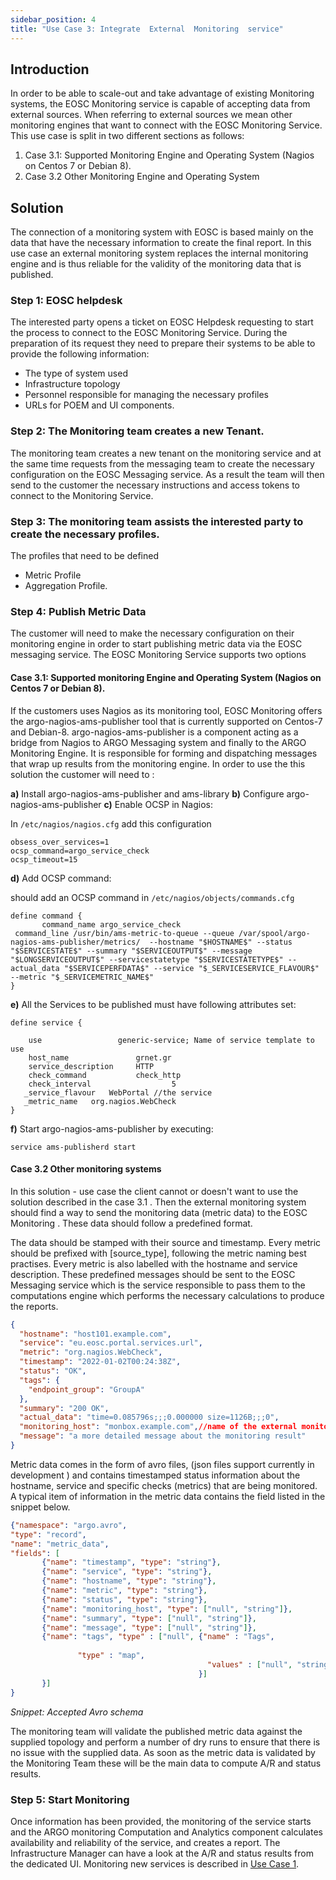 ```yaml
---
sidebar_position: 4
title: "Use Case 3: Integrate  External  Monitoring  service"
---
```




## Introduction

In order to be able to scale-out and take advantage of existing Monitoring systems, the EOSC Monitoring service is capable of accepting data from external sources. When referring to external sources we mean other monitoring engines that want to connect with the EOSC Monitoring Service. This use case is split in two different sections as follows:

1. Case 3.1: Supported Monitoring Engine and Operating System (Nagios on Centos 7 or Debian 8).
2. Case 3.2 Other Monitoring Engine and Operating System

## Solution 

The connection of a monitoring system with EOSC is based mainly on the data that have the necessary information to create the final report. In this use case an external monitoring system replaces the internal monitoring engine and is thus reliable for the validity of the monitoring data that is published. 

### Step 1: EOSC helpdesk 

The interested party opens a ticket on EOSC Helpdesk requesting to start the process to connect to the EOSC Monitoring Service. During the preparation of its  request they need to prepare their systems to be able to provide the following information: 

* The type of system used
* Infrastructure topology
* Personnel responsible for managing the necessary profiles 
* URLs  for POEM and UI components. 

### Step 2: The Monitoring team creates a new Tenant. 

The monitoring team creates a new tenant on the monitoring service and at the same time requests from the messaging team to create the necessary configuration on the EOSC Messaging service.  As a result the team will then send to the customer the necessary instructions and access tokens to connect to the Monitoring Service. 

### Step 3: The monitoring team assists the interested party to create the necessary profiles.

The profiles that need to be defined 

* Metric Profile 
* Aggregation Profile.

### Step 4:  Publish Metric Data 

The customer will need to make the necessary configuration on their monitoring engine in order to start publishing metric data via the EOSC messaging service.  The EOSC Monitoring Service supports two options 

#### Case 3.1: Supported monitoring Engine and Operating System (Nagios on Centos 7 or Debian 8).

If the customers uses Nagios as its monitoring tool, EOSC Monitoring offers the argo-nagios-ams-publisher tool that is currently supported on Centos-7 and Debian-8\.  argo-nagios-ams-publisher is a component acting as a bridge from Nagios to ARGO Messaging system and finally to the ARGO Monitoring Engine. It is responsible for forming and dispatching messages that wrap up results from the monitoring engine. In order to use the this solution the customer  will need to :

**a)** Install argo-nagios-ams-publisher and ams-library
**b)** Configure argo-nagios-ams-publisher
**c)** Enable OCSP in Nagios:

In `/etc/nagios/nagios.cfg` add this configuration
```
obsess_over_services=1
ocsp_command=argo_service_check
ocsp_timeout=15
```
**d)** Add OCSP command:

should add an OCSP command in  `/etc/nagios/objects/commands.cfg`
```
define command {
       command_name argo_service_check
 command_line /usr/bin/ams-metric-to-queue --queue /var/spool/argo-nagios-ams-publisher/metrics/  --hostname "$HOSTNAME$" --status "$SERVICESTATE$" --summary "$SERVICEOUTPUT$" --message "$LONGSERVICEOUTPUT$" --servicestatetype "$SERVICESTATETYPE$" --actual_data "$SERVICEPERFDATA$" --service "$_SERVICESERVICE_FLAVOUR$" --metric "$_SERVICEMETRIC_NAME$"
}
```
**e)** All the Services to be published must have following attributes set:
```
define service {
 
    use                 generic-service; Name of service template to use
    host_name               grnet.gr
    service_description     HTTP
    check_command           check_http
    check_interval                  5
   _service_flavour   WebPortal //the service 
   _metric_name   org.nagios.WebCheck
}
```
**f)** Start argo-nagios-ams-publisher by executing:

`service ams-publisherd start`

  
#### Case 3.2 Other monitoring systems 

In this solution - use case the client cannot or doesn't want to use the solution described in the case 3.1 . Then the external monitoring system should find a way to send the monitoring data (metric data) to the EOSC Monitoring . These data should follow a predefined format. 

The data should be stamped with their source and timestamp. Every metric should be prefixed with \[source\_type\], following the metric naming best practises. Every metric is also labelled with the hostname and service description. These predefined messages should be sent to the EOSC Messaging service which is the service responsible to pass them to the computations engine which performs the necessary calculations to produce the reports. 
```json
{
  "hostname": "host101.example.com",
  "service": "eu.eosc.portal.services.url",
  "metric": "org.nagios.WebCheck",
  "timestamp": "2022-01-02T00:24:38Z",
  "status": "OK",
  "tags": {
    "endpoint_group": "GroupA"
  },
  "summary": "200 OK",
  "actual_data": "time=0.085796s;;;0.000000 size=1126B;;;0",
  "monitoring_host": "monbox.example.com",//name of the external monitoring box 
  "message": "a more detailed message about the monitoring result"
}
```
Metric data comes in the form of avro files, (json files support currently in development )  and contains timestamped status information about the hostname, service and specific checks (metrics) that are being monitored. A typical item of information in the metric data contains the field listed in the snippet below.

```json
{"namespace": "argo.avro",
"type": "record",
"name": "metric_data",
"fields": [
       {"name": "timestamp", "type": "string"},
       {"name": "service", "type": "string"},
       {"name": "hostname", "type": "string"},
       {"name": "metric", "type": "string"},
       {"name": "status", "type": "string"},
       {"name": "monitoring_host", "type": ["null", "string"]},
       {"name": "summary", "type": ["null", "string"]},
       {"name": "message", "type": ["null", "string"]},
       {"name": "tags", "type" : ["null", {"name" : "Tags",
                             
               "type" : "map",
                                            "values" : ["null", "string"]
                                          }]
       }]
}
```
_Snippet: Accepted Avro schema_

The monitoring team will validate the published metric data against the supplied topology and perform a number of dry runs to ensure that there is no issue with the supplied data.  As soon as the metric data is validated by the Monitoring Team these will be the main data to compute A/R and status results. 

### Step 5: Start Monitoring

Once information has been provided, the monitoring of the service starts and the ARGO monitoring Computation and Analytics component calculates availability and reliability of the service, and creates a report. The Infrastructure Manager can have a look at the A/R and status results from the dedicated UI.  Monitoring new services is described in [Use Case 1](case1.md).